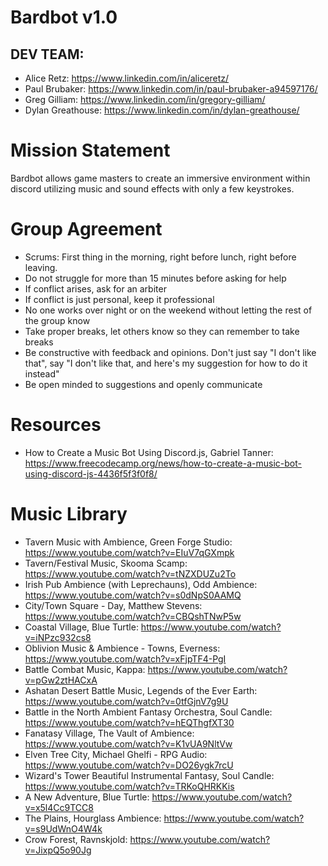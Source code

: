 # Bardbot v1.0

## DEV TEAM:
- Alice Retz: https://www.linkedin.com/in/aliceretz/
- Paul Brubaker: https://www.linkedin.com/in/paul-brubaker-a94597176/
- Greg Gilliam: https://www.linkedin.com/in/gregory-gilliam/
- Dylan Greathouse: https://www.linkedin.com/in/dylan-greathouse/


# Mission Statement
Bardbot allows game masters to create an immersive environment within discord utilizing music and sound effects with only a few keystrokes. 


# Group Agreement
- Scrums: First thing in the morning, right before lunch, right before leaving.
- Do not struggle for more than 15 minutes before asking for help
- If conflict arises, ask for an arbiter
- If conflict is just personal, keep it professional
- No one works over night or on the weekend without letting the rest of the group know
- Take proper breaks, let others know so they can remember to take breaks
- Be constructive with feedback and opinions. Don't just say "I don't like that", say "I don't like that, and here's my suggestion for how to do it instead"
- Be open minded to suggestions and openly communicate


# Resources
- How to Create a Music Bot Using Discord.js, Gabriel Tanner: https://www.freecodecamp.org/news/how-to-create-a-music-bot-using-discord-js-4436f5f3f0f8/


# Music Library
- Tavern Music with Ambience, Green Forge Studio: https://www.youtube.com/watch?v=EIuV7qGXmpk
- Tavern/Festival Music, Skooma Scamp: https://www.youtube.com/watch?v=tNZXDUZu2To
- Irish Pub Ambience (with Leprechauns), Odd Ambience: https://www.youtube.com/watch?v=s0dNpS0AAMQ
- City/Town Square - Day, Matthew Stevens: https://www.youtube.com/watch?v=CBQshTNwP5w
- Coastal Village, Blue Turtle: https://www.youtube.com/watch?v=iNPzc932cs8
- Oblivion Music & Ambience - Towns, Everness: https://www.youtube.com/watch?v=xFjpTF4-PgI
- Battle Combat Music, Kappa: https://www.youtube.com/watch?v=pGw2ztHACxA
- Ashatan Desert Battle Music, Legends of the Ever Earth: https://www.youtube.com/watch?v=0tfGjnV7g9U
- Battle in the North Ambient Fantasy Orchestra, Soul Candle: https://www.youtube.com/watch?v=hEQThgfXT30
- Fanatasy Village, The Vault of Ambience: https://www.youtube.com/watch?v=K1vUA9NltVw
- Elven Tree City, Michael Ghelfi - RPG Audio: https://www.youtube.com/watch?v=DO26ygk7rcU
- Wizard's Tower Beautiful Instrumental Fantasy, Soul Candle: https://www.youtube.com/watch?v=TRKoQHRKKis
- A New Adventure, Blue Turtle: https://www.youtube.com/watch?v=x5l4Cc9TCC8
- The Plains, Hourglass Ambience: https://www.youtube.com/watch?v=s9UdWnO4W4k
- Crow Forest, Ravnskjold: https://www.youtube.com/watch?v=JixpQ5o90Jg






